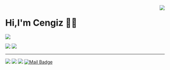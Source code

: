 <img align='right' src="https://github-readme-stats.vercel.app/api?username=CengizGungor&show_icons=true">

# Hi,I'm Cengiz 👋🏼
![](https://komarev.com/ghpvc/?username=CengizGungor)

[![](https://img.shields.io/twitter/follow/cengizgngrrr?style=social)](https://www.twitter.com/cengizgngrrr)
[![](https://img.shields.io/github/followers/CengizGungor?style=social)](https://www.github.com/CengizGungor)

---
[![](https://img.shields.io/badge/twitter-%231DA1F2.svg?&style=for-the-badge&logo=twitter&logoColor=white)](https://twitter.com/cengizgngrrr)
[![](https://img.shields.io/badge/linkedin-%230077B5.svg?&style=for-the-badge&logo=linkedin&logoColor=white)](https://www.linkedin.com/in/cengiz-güngör-b0b8a91b6/)
[![](https://img.shields.io/badge/instagram-%23E4405F.svg?&style=for-the-badge&logo=instagram&logoColor=white)](https://instagram.com/cengiz_gngr)
[![Mail Badge](https://img.shields.io/badge/cengizgngrr@gmail.com-c14438?style=for-the-badge&logo=Gmail&logoColor=white&link=mailto:cengizgngrr@gmail.com)](mailto:cengizgngrr@gmail.com)
